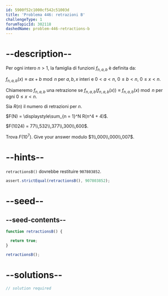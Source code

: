 ```yaml
---
id: 5900f52c1000cf542c51003d
title: 'Problema 446: retrazioni B'
challengeType: 1
forumTopicId: 302118
dashedName: problem-446-retractions-b
---
```


# --description--

Per ogni intero $n > 1$, la famiglia di funzioni $f_{n, a, b}$ è definita da:

$f_{n, a, b}(x) ≡ ax + b\bmod n$ per $a, b, x$ interi e $0 \lt a \lt n$, $0 \le b \lt n$, $0 \le x \lt n$.

Chiameremo $f_{n, a, b}$ una retrazione se $f_{n, a, b}(f_{n, a, b}(x)) \equiv f_{n, a, b}(x)\bmod n$ per ogni $0 \le x \lt n$.

Sia $R(n)$ il numero di retrazioni per $n$.

$F(N) = \displaystyle\sum_{n = 1}^N R(n^4 + 4)$.

$F(1024) = 77\\,532\\,377\\,300\\,600$.

Trova $F({10}^7)$. Give your answer modulo $1\\,000\\,000\\,007$.

# --hints--

`retractionsB()` dovrebbe restituire `907803852`.

```js
assert.strictEqual(retractionsB(), 907803852);
```

# --seed--

## --seed-contents--

```js
function retractionsB() {

  return true;
}

retractionsB();
```

# --solutions--

```js
// solution required
```
